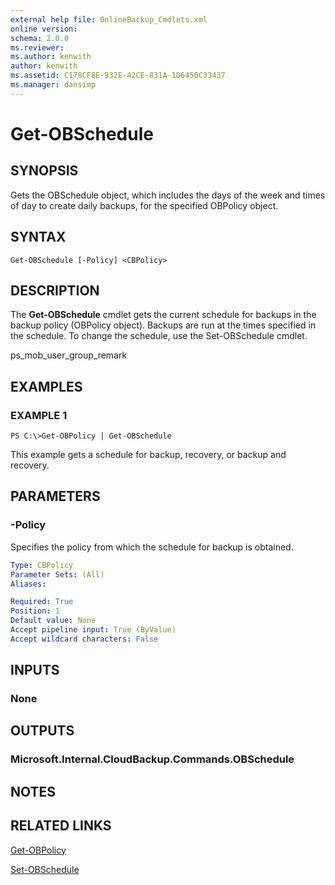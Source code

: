```yaml
---
external help file: OnlineBackup_Cmdlets.xml
online version: 
schema: 2.0.0
ms.reviewer:
ms.author: kenwith
author: kenwith
ms.assetid: C178CF8E-932E-42CE-831A-1D6450C33437
ms.manager: dansimp
---
```


# Get-OBSchedule

## SYNOPSIS
Gets the OBSchedule object, which includes the days of the week and times of day to create daily backups, for the specified OBPolicy object.

## SYNTAX

```
Get-OBSchedule [-Policy] <CBPolicy>
```

## DESCRIPTION
The **Get-OBSchedule** cmdlet gets the current schedule for backups in the backup policy (OBPolicy object).
Backups are run at the times specified in the schedule.
To change the schedule, use the Set-OBSchedule cmdlet.

ps_mob_user_group_remark

## EXAMPLES

### EXAMPLE 1
```
PS C:\>Get-OBPolicy | Get-OBSchedule
```

This example gets a schedule for backup, recovery, or backup and recovery.

## PARAMETERS

### -Policy
Specifies the policy from which the schedule for backup is obtained.

```yaml
Type: CBPolicy
Parameter Sets: (All)
Aliases: 

Required: True
Position: 1
Default value: None
Accept pipeline input: True (ByValue)
Accept wildcard characters: False
```

## INPUTS

### None

## OUTPUTS

### Microsoft.Internal.CloudBackup.Commands.OBSchedule

## NOTES

## RELATED LINKS

[Get-OBPolicy](./Get-OBPolicy.md)

[Set-OBSchedule](./Set-OBSchedule.md)

